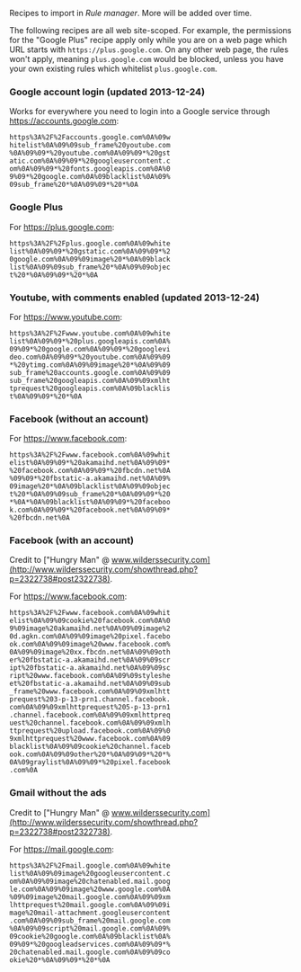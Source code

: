 Recipes to import in *Rule manager*. More will be added over time.

The following recipes are all web site-scoped. For example, the permissions for the "Google Plus" recipe apply only while you are on a web page which URL starts with `https://plus.google.com`. On any other web page, the rules won't apply, meaning `plus.google.com` would be blocked, unless you have your own existing rules which whitelist `plus.google.com`.

### Google account login (updated 2013-12-24)

Works for everywhere you need to login into a Google service through <https://accounts.google.com>:

    https%3A%2F%2Faccounts.google.com%0A%09w
    hitelist%0A%09%09sub_frame%20youtube.com
    %0A%09%09*%20youtube.com%0A%09%09*%20gst
    atic.com%0A%09%09*%20googleusercontent.c
    om%0A%09%09*%20fonts.googleapis.com%0A%0
    9%09*%20google.com%0A%09blacklist%0A%09%
    09sub_frame%20*%0A%09%09*%20*%0A

### Google Plus

For <https://plus.google.com>:

    https%3A%2F%2Fplus.google.com%0A%09white
    list%0A%09%09*%20gstatic.com%0A%09%09*%2
    0google.com%0A%09%09image%20*%0A%09black
    list%0A%09%09sub_frame%20*%0A%09%09objec
    t%20*%0A%09%09*%20*%0A

### Youtube, with comments enabled (updated 2013-12-24)

For <https://www.youtube.com>:

    https%3A%2F%2Fwww.youtube.com%0A%09white
    list%0A%09%09*%20plus.googleapis.com%0A%
    09%09*%20google.com%0A%09%09*%20googlevi
    deo.com%0A%09%09*%20youtube.com%0A%09%09
    *%20ytimg.com%0A%09%09image%20*%0A%09%09
    sub_frame%20accounts.google.com%0A%09%09
    sub_frame%20googleapis.com%0A%09%09xmlht
    tprequest%20googleapis.com%0A%09blacklis
    t%0A%09%09*%20*%0A

### Facebook (without an account)

For <https://www.facebook.com>:

    https%3A%2F%2Fwww.facebook.com%0A%09whit
    elist%0A%09%09*%20akamaihd.net%0A%09%09*
    %20facebook.com%0A%09%09*%20fbcdn.net%0A
    %09%09*%20fbstatic-a.akamaihd.net%0A%09%
    09image%20*%0A%09blacklist%0A%09%09objec
    t%20*%0A%09%09sub_frame%20*%0A%09%09*%20
    *%0A*%0A%09blacklist%0A%09%09*%20faceboo
    k.com%0A%09%09*%20facebook.net%0A%09%09*
    %20fbcdn.net%0A

### Facebook (with an account)

Credit to ["Hungry Man" @ www.wilderssecurity.com](http://www.wilderssecurity.com/showthread.php?p=2322738#post2322738).

For <https://www.facebook.com>:

    https%3A%2F%2Fwww.facebook.com%0A%09whit
    elist%0A%09%09cookie%20facebook.com%0A%0
    9%09image%20akamaihd.net%0A%09%09image%2
    0d.agkn.com%0A%09%09image%20pixel.facebo
    ok.com%0A%09%09image%20www.facebook.com%
    0A%09%09image%20xx.fbcdn.net%0A%09%09oth
    er%20fbstatic-a.akamaihd.net%0A%09%09scr
    ipt%20fbstatic-a.akamaihd.net%0A%09%09sc
    ript%20www.facebook.com%0A%09%09styleshe
    et%20fbstatic-a.akamaihd.net%0A%09%09sub
    _frame%20www.facebook.com%0A%09%09xmlhtt
    prequest%203-p-13-prn1.channel.facebook.
    com%0A%09%09xmlhttprequest%205-p-13-prn1
    .channel.facebook.com%0A%09%09xmlhttpreq
    uest%20channel.facebook.com%0A%09%09xmlh
    ttprequest%20upload.facebook.com%0A%09%0
    9xmlhttprequest%20www.facebook.com%0A%09
    blacklist%0A%09%09cookie%20channel.faceb
    ook.com%0A%09%09other%20*%0A%09%09*%20*%
    0A%09graylist%0A%09%09*%20pixel.facebook
    .com%0A

### Gmail without the ads

Credit to ["Hungry Man" @ www.wilderssecurity.com](http://www.wilderssecurity.com/showthread.php?p=2322738#post2322738).

For <https://mail.google.com>:

    https%3A%2F%2Fmail.google.com%0A%09white
    list%0A%09%09image%20googleusercontent.c
    om%0A%09%09image%20chatenabled.mail.goog
    le.com%0A%09%09image%20www.google.com%0A
    %09%09image%20mail.google.com%0A%09%09xm
    lhttprequest%20mail.google.com%0A%09%09i
    mage%20mail-attachment.googleusercontent
    .com%0A%09%09sub_frame%20mail.google.com
    %0A%09%09script%20mail.google.com%0A%09%
    09cookie%20google.com%0A%09blacklist%0A%
    09%09*%20googleadservices.com%0A%09%09*%
    20chatenabled.mail.google.com%0A%09%09co
    okie%20*%0A%09%09*%20*%0A